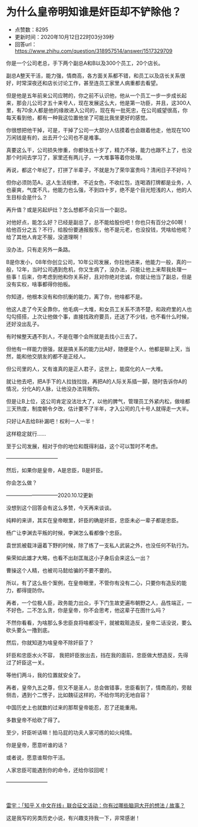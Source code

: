 # 为什么皇帝明知谁是奸臣却不铲除他？
- 点赞数：8295
- 更新时间：2020年10月12日22时03分39秒
- 回答url：https://www.zhihu.com/question/318957514/answer/1517329709
<body>
 <p data-pid="8sDDqxxQ">你是一个公司老总，手下两个副总A和B以及300个员工，20个店长。</p>
 <p data-pid="8NRHpB0h">副总A整天干活，能力强，情商高，各方面关系都不错，和员工以及店长关系很好，时常深夜还和店长讨论工作，甚至连员工家里人病重都去看望。</p>
 <p data-pid="cITo0xre">但是他是五年前来公司应聘的，你之前不认识他，他从一个员工一步一步成长起来，那会儿公司才五十来号人，现在发展这么大，他是第一功臣，并且，这300人里，有70余人都是他的缘故进入公司的，现在有一批死忠，在公司威望很高，你每天看到他，都有一种我这位置他坐了可能比我坐更好的感觉。</p>
 <p data-pid="8dOlWvCr">你很想把他干掉，可是，干掉了公司一大部分人估摸着也会跟着他走，他现在100万闲钱是有的，出去开个公司也不是难事。</p>
 <p data-pid="HOxaHZhT">真要这么干，公司损失惨重，你都快五十岁了，精力不够，能力也跟不上了，也没那个时间去学习了，家里还有两儿子，一大堆事等着你处理。</p>
 <p data-pid="1GDZqCc9">再说，都这个年纪了，打拼了半辈子，不就是为了荣华富贵吗？清闲日子不好吗？</p>
 <p data-pid="QR_CiNon">但你必须防范A，这人生活规律， 不近女色，不收红包，连喝酒打牌都是业务，人也豪爽，气度不凡，他能力也么强，不到四十岁，绝不是个目光短浅的人，他的人生目标会是什么？</p>
 <p data-pid="O85cAipX">再升值？或是另起炉灶？怎么想都不会只当一个副总。</p>
 <p data-pid="wWJ1bThX">对他好点，能怎么好？已经是副总了，总不能给股份吧！你也只有百分之60啊！给他百分之五？不行，给股份要通报股东，他不是元老，也没投钱，凭啥给他呢？给了其他人肯定不服，没道理啊！</p>
 <p data-pid="ijOiK1qT">没办法，只有走另外一条路。</p>
 <p data-pid="ZA0Ocvc_">B是你发小，08年你创立公司，10年公司发展，你拉他进来，他能力一般，真的一般，12年，当时公司遇到危机，你又生病了，没办法，只能让他上来帮我处理一些事！后来，你考虑到他和你关系好，且对你绝对忠诚，你就让他当了副总，但是没有实权，啥事都得你拍板。</p>
 <p data-pid="74cH0eJA">你知道，他根本没有和你抗衡的能力，离了你，他啥都不是。</p>
 <p data-pid="ivVBSiJl">他这人走了今天全靠你，他毛病一大堆，和女员工关系不清不楚，和政府里的人也勾勾搭搭，上次让他做个事，直接找政府要员，还送了不少钱，也不看什么时候，还好没出乱子。</p>
 <p data-pid="u242ArtJ">有时候整天遇不到人，不是在哪个会所就是去找小三去了。</p>
 <p data-pid="jSHSgJfy">但他有一样能力很强，就是搞关系的能力比A好，随便是个人，他都是聊上天，当然，能和他交朋友的都不是正经人。</p>
 <p data-pid="bAi8t3PA">但公司里的人，又有谁真的是正人君子，这世上，能腐化的人一大堆。</p>
 <p data-pid="J4Mu-WEo">就让他去吧，把A手下的人拉拢拉拢，再把A的人际关系插一脚，随时告诉你A的情况，分化A的人脉，让他没办法背叛你。</p>
 <p data-pid="clhfB45A">但是让B上位，这公司肯定没法壮大了，以他的脾气，管理员工外紧内松，做啥都三天热度，制度朝令夕改，估计要不了半年，才入公司的几十号人就得走一大半。</p>
 <p data-pid="UTi1Inw4">只好让A去给B补漏吧！权利一人一半！</p>
 <p data-pid="M2y9veGo">这样稳定就行……</p>
 <p data-pid="0HLhemIz">至于公司发展，相对于你的地位和既得利益，这个可以暂时不考虑。</p>
 <p data-pid="NiFzAZtw">——————————</p>
 <p data-pid="zQeQptch">然后，如果你是皇帝，A是忠臣，B是奸臣。</p>
 <p data-pid="NA8rZD7M">你会怎么做？</p>
 <p data-pid="LSxSDktl">——————————2020.10.12更新</p>
 <p data-pid="xqSXqZ-y">没想到这个回答会有这么多赞，今天再来谈谈。</p>
 <p data-pid="Gjh6m9Os">纯粹的来讲，其实在皇帝眼里，奸臣的确是奸臣，忠臣未必一辈子都是忠臣。</p>
 <p data-pid="GgAXhwaS">杨广让李渊去平叛的时候，李渊怎么看都像个忠臣。</p>
 <p data-pid="5WDNtMdY">袁世凯被载沣逼着下野的时候，除了练了一支私人武装之外，也没任何不轨行为。</p>
 <p data-pid="aBN6NN8o">柴荣如此雄才大略，也看不出赵匡胤这小子身后会来这么一出？</p>
 <p data-pid="vzLe5nRn">曹操这个人精，也被司马懿给骗的不要不要的。</p>
 <p data-pid="z19f5X-c">所以，有了这么些个案例，在皇帝眼里，不管你有没有二心，只要你有造反的能力，都得提防你。</p>
 <p data-pid="zGBbvAbo">再者，一个位极人臣，政务能力出众，手下门生故吏遍布朝野之人，品性端正，一不好色，二不怎么贪，你是皇帝，你不会思考，他这辈子在图什么吗？</p>
 <p data-pid="5E4MVMdi">不然你看看，为啥那么多忠臣良将啥都没干，就被栽赃造反，皇帝二话没说，要么砍头要么一撸到底。</p>
 <p data-pid="qs6wvu2l">然后，你就知道为啥皇帝不除奸臣了？</p>
 <p data-pid="TTPon_eX">奸臣和忠臣水火不容， 我把奸臣放出去，挡在我的面前，忠臣做大想造反，先得过了奸臣这一关。</p>
 <p data-pid="xyvJROhw">等他们两斗，我的位置就安全了。</p>
 <p data-pid="eojLgufe">再者，皇帝九五之尊，但又不是圣人，总会做错事，忠臣看到了，情商高的，旁敲侧击，遇到个二愣子，比如魏征这样的，不给你骂的无地自容？</p>
 <p data-pid="nvQiMcld">中国历史上也就数的过来的那帮皇帝能忍，忍了还能重用。</p>
 <p data-pid="9b6nxt8w">多数皇帝不给砍了得了。</p>
 <p data-pid="pNB7W54D">至少，奸臣听话嘛！拍马屁的功夫人家可练的如火纯情。</p>
 <p data-pid="t3l1-wu8">你是皇帝，愿意听谁的话？</p>
 <p data-pid="ShSB2AK9">或者说，愿意谁帮你干活。</p>
 <p data-pid="fnGIrUc1">人家忠臣可能遇到你的命令，还给你驳回呢！</p>
 <p data-pid="XtrsTkv-">————————</p>
 <p class="ztext-empty-paragraph"><br></p><a href="https://www.zhihu.com/answer/1428624299" data-draft-node="block" data-draft-type="link-card" class="internal">雷宇：「知乎 X 中文在线」联合征文活动：你有过哪些脑洞大开的想法 / 故事？</a>
 <p data-pid="vO4fjxUl">这是我写的另类历史小说，有兴趣支持我一下，非常感谢！</p>
</body>